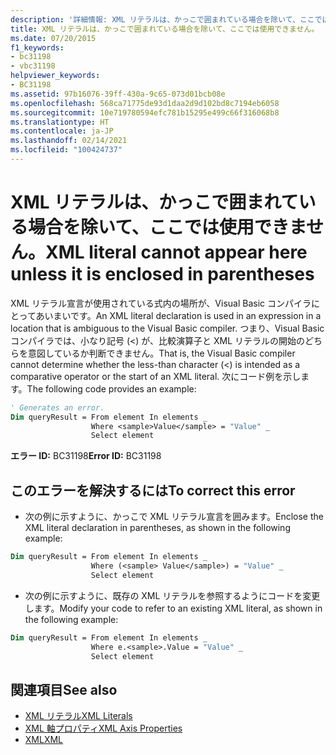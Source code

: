 ```yaml
---
description: '詳細情報: XML リテラルは、かっこで囲まれている場合を除いて、ここでは使用できません'
title: XML リテラルは、かっこで囲まれている場合を除いて、ここでは使用できません。
ms.date: 07/20/2015
f1_keywords:
- bc31198
- vbc31198
helpviewer_keywords:
- BC31198
ms.assetid: 97b16076-39ff-430a-9c65-073d01bcb08e
ms.openlocfilehash: 568ca71775de93d1daa2d9d102bd8c7194eb6058
ms.sourcegitcommit: 10e719780594efc781b15295e499c66f316068b8
ms.translationtype: HT
ms.contentlocale: ja-JP
ms.lasthandoff: 02/14/2021
ms.locfileid: "100424737"
---
```

# <a name="xml-literal-cannot-appear-here-unless-it-is-enclosed-in-parentheses"></a><span data-ttu-id="61236-103">XML リテラルは、かっこで囲まれている場合を除いて、ここでは使用できません。</span><span class="sxs-lookup"><span data-stu-id="61236-103">XML literal cannot appear here unless it is enclosed in parentheses</span></span>

<span data-ttu-id="61236-104">XML リテラル宣言が使用されている式内の場所が、Visual Basic コンパイラにとってあいまいです。</span><span class="sxs-lookup"><span data-stu-id="61236-104">An XML literal declaration is used in an expression in a location that is ambiguous to the Visual Basic compiler.</span></span> <span data-ttu-id="61236-105">つまり、Visual Basic コンパイラでは、小なり記号 (<) が、比較演算子と XML リテラルの開始のどちらを意図しているか判断できません。</span><span class="sxs-lookup"><span data-stu-id="61236-105">That is, the Visual Basic compiler cannot determine whether the less-than character (<) is intended as a comparative operator or the start of an XML literal.</span></span> <span data-ttu-id="61236-106">次にコード例を示します。</span><span class="sxs-lookup"><span data-stu-id="61236-106">The following code provides an example:</span></span>  

```vb  
' Generates an error.  
Dim queryResult = From element In elements _  
                  Where <sample>Value</sample> = "Value" _  
                  Select element  
```  
  
 <span data-ttu-id="61236-107">**エラー ID:** BC31198</span><span class="sxs-lookup"><span data-stu-id="61236-107">**Error ID:** BC31198</span></span>  
  
## <a name="to-correct-this-error"></a><span data-ttu-id="61236-108">このエラーを解決するには</span><span class="sxs-lookup"><span data-stu-id="61236-108">To correct this error</span></span>  
  
- <span data-ttu-id="61236-109">次の例に示すように、かっこで XML リテラル宣言を囲みます。</span><span class="sxs-lookup"><span data-stu-id="61236-109">Enclose the XML literal declaration in parentheses, as shown in the following example:</span></span>  
  
```vb  
Dim queryResult = From element In elements _  
                  Where (<sample> Value</sample>) = "Value" _  
                  Select element  
```  
  
- <span data-ttu-id="61236-110">次の例に示すように、既存の XML リテラルを参照するようにコードを変更します。</span><span class="sxs-lookup"><span data-stu-id="61236-110">Modify your code to refer to an existing XML literal, as shown in the following example:</span></span>  
  
```vb  
Dim queryResult = From element In elements _  
                  Where e.<sample>.Value = "Value" _  
                  Select element  
```  
  
## <a name="see-also"></a><span data-ttu-id="61236-111">関連項目</span><span class="sxs-lookup"><span data-stu-id="61236-111">See also</span></span>

- [<span data-ttu-id="61236-112">XML リテラル</span><span class="sxs-lookup"><span data-stu-id="61236-112">XML Literals</span></span>](../language-reference/xml-literals/index.md)
- [<span data-ttu-id="61236-113">XML 軸プロパティ</span><span class="sxs-lookup"><span data-stu-id="61236-113">XML Axis Properties</span></span>](../language-reference/xml-axis/index.md)
- [<span data-ttu-id="61236-114">XML</span><span class="sxs-lookup"><span data-stu-id="61236-114">XML</span></span>](../programming-guide/language-features/xml/index.md)
